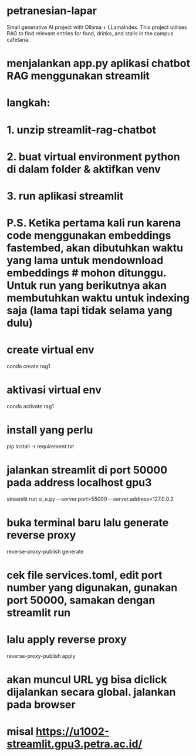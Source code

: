 # petranesian-lapar
Small generative AI project with Ollama + LLamaIndex.
This project utilises RAG to find relevant entries for food, drinks, and stalls in the campus cafetaria.



# menjalankan app.py aplikasi chatbot RAG menggunakan streamlit

# langkah:
# 1. unzip streamlit-rag-chatbot
# 2. buat virtual environment python di dalam folder & aktifkan venv
# 3. run aplikasi streamlit
# P.S. Ketika pertama kali run karena code menggunakan embeddings fastembed, akan dibutuhkan waktu yang lama untuk mendownload embeddings # mohon ditunggu. Untuk run yang berikutnya akan membutuhkan waktu untuk indexing saja (lama tapi tidak selama yang dulu)





# create virtual env
conda create rag1

# aktivasi virtual env
conda activate rag1

# install yang perlu
pip install -r requirement.txt

# jalankan streamlit di port 50000  pada address localhost gpu3
streamlit run sl_e.py --server.port=55000 --server.address=127.0.0.2

# buka terminal baru lalu generate reverse proxy
reverse-proxy-publish generate

# cek file services.toml, edit port number yang digunakan, gunakan port 50000, samakan dengan streamlit run 

# lalu apply reverse proxy
reverse-proxy-publish apply

# akan muncul URL yg bisa diclick dijalankan secara global. jalankan pada browser 
# misal https://u1002-streamlit.gpu3.petra.ac.id/
